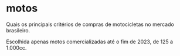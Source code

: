 # motos
Quais os principais critérios de compras de motocicletas no mercado brasileiro.

Escolhida apenas motos comercializadas até o fim de 2023, de 125 a 1.000cc.

